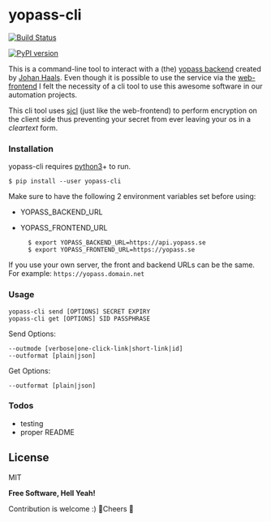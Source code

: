 # yopass-cli

[![Build Status](https://travis-ci.org/zsolt-halo/yopass-cli.svg?branch=master)](https://travis-ci.org/zsolt-halo/yopass-cli)

[![PyPI version](https://badge.fury.io/py/yopass-cli.svg)](https://badge.fury.io/py/yopass-cli)

This is a command-line tool to interact with a (the) [yopass backend](https://github.com/jhaals/yopass) created by [Johan Haals](https://github.com/jhaals).
Even though it is possible to use the service via the [web-frontend](https://yopass.se) I felt the necessity of a cli tool to use this awesome software in our automation projects. 

This cli tool uses [sjcl](https://pypi.org/project/sjcl/) (just like the web-frontend) to perform encryption on the client side thus preventing your secret from ever leaving your os in a _cleartext_ form.

### Installation

yopass-cli requires [python3](https://www.python.org/downloads/)+ to run.

    $ pip install --user yopass-cli

Make sure to have the following 2 environment variables set before using:

- YOPASS_BACKEND_URL
- YOPASS_FRONTEND_URL
 
        $ export YOPASS_BACKEND_URL=https://api.yopass.se
        $ export YOPASS_FRONTEND_URL=https://yopass.se

If you use your own server, the front and backend URLs can be the same. For
example: `https://yopass.domain.net`

### Usage

    yopass-cli send [OPTIONS] SECRET EXPIRY
    yopass-cli get [OPTIONS] SID PASSPHRASE

Send Options:

    --outmode [verbose|one-click-link|short-link|id]
    --outformat [plain|json]

Get Options:

    --outformat [plain|json]

### Todos

 - testing
 - proper README

License
----

MIT

**Free Software, Hell Yeah!**

Contribution is welcome :) 🍺Cheers 🍺
